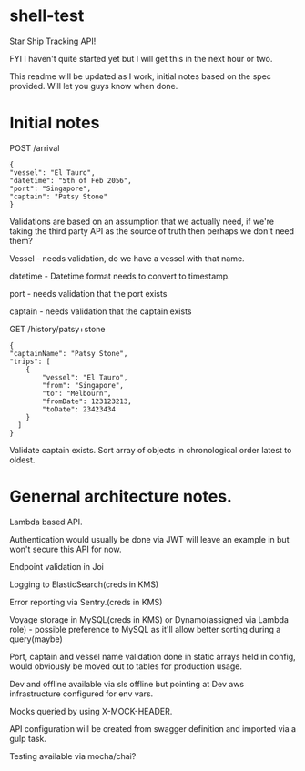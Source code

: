 # shell-test
Star Ship Tracking API!

FYI I haven't quite started yet but I will get this in the next hour or two.

This readme will be updated as I work, initial notes based on the spec provided. Will let you guys know when done.

# Initial notes

POST /arrival
```
{
"vessel": "El Tauro",
"datetime": "5th of Feb 2056",
"port": "Singapore",
"captain": "Patsy Stone"
}
```
Validations are based on an assumption that we actually need, if we're taking the third party API as the source of truth then perhaps we don't need them?

Vessel - needs validation, do we have a vessel with that name. 

datetime - Datetime format needs to convert to timestamp.

port - needs validation that the port exists

captain - needs validation that the captain exists

GET /history/patsy+stone
```
{
"captainName": "Patsy Stone",
"trips": [
    {
        "vessel": "El Tauro",
        "from": "Singapore",
        "to": "Melbourn",
        "fromDate": 123123213,
        "toDate": 23423434
    }
  ]
}
```

Validate captain exists.
Sort array of objects in chronological order latest to oldest.

# Genernal architecture notes.

Lambda based API.

Authentication would usually be done via JWT will leave an example in but won't secure this API for now.

Endpoint validation in Joi

Logging to ElasticSearch(creds in KMS) 

Error reporting via Sentry.(creds in KMS)

Voyage storage in MySQL(creds in KMS) or Dynamo(assigned via Lambda role) - possible preference to MySQL as it'll allow better sorting during a query(maybe)

Port, captain and vessel name validation done in static arrays held in config, would obviously be moved out to tables for production usage.

Dev and offline available via sls offline but pointing at Dev aws infrastructure configured for env vars.

Mocks queried by using X-MOCK-HEADER.

API configuration will be created from swagger definition and imported via a gulp task.

Testing available via mocha/chai?

